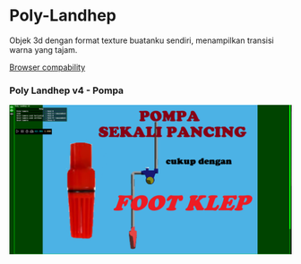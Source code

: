 # Poly-Landhep  
  
Objek 3d dengan format texture buatanku sendiri, menampilkan transisi warna yang tajam.

[Browser compability](https://developer.mozilla.org/en-US/docs/Web/API/WebGPU_API#browser_compatibility)
  
### Poly Landhep v4 - Pompa
![gambar utama1](Poly%20Landhep/v4/3d/pompa/Pompa%20FOOT%20KLEP.png)
